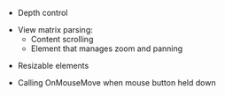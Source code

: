 - Depth control

+ View matrix parsing:
    + Content scrolling
    + Element that manages zoom and panning

- Resizable elements

- Calling OnMouseMove when mouse button held down
